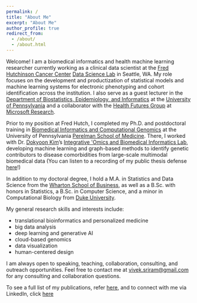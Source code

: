 ```yaml
---
permalink: /
title: "About Me"
excerpt: "About Me"
author_profile: true
redirect_from: 
  - /about/
  - /about.html
---
```


Welcome! I am a biomedical informatics and health machine learning researcher currently working as a clinical data scientist at the [Fred Hutchinson Cancer Center](https://www.fredhutch.org/en.html) [Data Science Lab](https://hutchdatascience.org) in Seattle, WA. My role focuses on the development and productization of statistical models and machine learning systems for electronic phenotyping and cohort identification across the institution. I also serve as a guest lecturer in the [Department of Biostatistics, Epidemiology, and Informatics](https://www.dbei.med.upenn.edu) at the [University of Pennsylvania](https://www.upenn.edu) and a collaborator with the [Health Futures Group](https://www.microsoft.com/en-us/research/lab/microsoft-health-futures/) at [Microsoft Research](https://www.microsoft.com/en-us/research/).

Prior to my position at Fred Hutch, I completed my Ph.D. and postdoctoral training in [Biomedical Informatics and Computational Genomics](https://www.med.upenn.edu/gcb/) at the University of Pennsylvania [Perelman School of Medicine](https://www.med.upenn.edu). There, I worked with Dr. [Dokyoon Kim](https://www.med.upenn.edu/apps/faculty/index.php/g275/p9240045)’s [Integrative 'Omics and Biomedical Informatics Lab](https://www.biomedinfolab.com), developing machine learning and graph-based methods to identify genetic contributors to disease comorbidities from large-scale multimodal biomedical data (You can listen to a recording of my public thesis defense [here](https://mediasite.med.upenn.edu/mediasite/Play/d78f6d5d76bf4a9c8b673f5c3ba858d61d)!) 

In addition to my doctoral degree, I hold a M.A. in Statistics and Data Science from the [Wharton School of Business](https://www.wharton.upenn.edu), as well as a B.Sc. with honors in Statistics, a B.Sc. in Computer Science, and a minor in Computational Biology from [Duke University](https://duke.edu). 

My general research skills and interests include:
* translational bioinformatics and personalized medicine
* big data analysis
* deep learning and generative AI
* cloud-based genomics
* data visualization
* human-centered design

I am always open to speaking, teaching, collaboration, consulting, and outreach opportunities. Feel free to contact me at [vivek.sriram@gmail.com](mailto:vivek.sriram@gmail.com) for any consulting and collaboration questions.

To see a full list of my publications, refer [here](https://scholar.google.com/citations?user=ZN4ZFuUAAAAJ&hl=en), and to connect with me via LinkedIn, click [here](https://www.linkedin.com/in/vivek-sriram/) 

